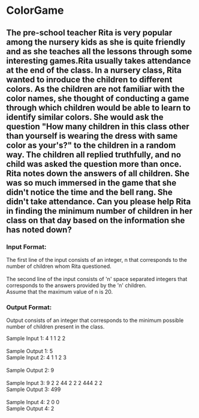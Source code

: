 # ColorGame
## The pre-school teacher Rita is very popular among the nursery kids as she is quite friendly and as she teaches all the lessons through some interesting games.Rita usually takes attendance at the end of the class. In a nursery class, Rita wanted to inroduce the children to different colors. As the children are not familiar with the color names, she thought of conducting a game through which children would be able to learn to identify similar colors. She would ask the question "How many children in this class other than yourself is wearing the dress with same color as your's?" to the children in a random way. The children all replied truthfully, and no child was asked the question more than once.  Rita notes down the answers of all children. She was so much immersed in the game that she didn't notice the time and the bell rang. She didn't take attendance. Can you please help Rita in finding the minimum number of children in her class on that day based on the information she has noted down?    
### Input Format:     
The first line of the input consists of an integer, n that corresponds to the number of children whom Rita questioned.</br>  
The second line of the input consists of 'n' space separated integers that corresponds to the answers provided by the 'n' children. </br>
Assume that the maximum value of n is 20.     
### Output Format:  
Output consists of an integer that corresponds to the minimum possible number of children present in the class.   </br> 


Sample Input 1:  4  1  1  2  2   </br>  
Sample Output 1:  5 
</br>
Sample Input 2:  4  1  1  2  3  </br>   
Sample Output 2:  9     
</br>
Sample Input 3:  9  2  2  44  2  2  2  444  2  2     </br>
Sample Output 3:  499  
</br>
Sample Input 4: 2 0 0  </br>
Sample Output 4: 2   
